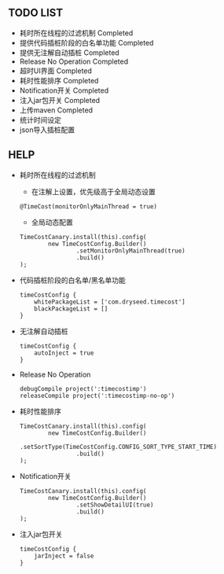 ## TODO LIST
* 耗时所在线程的过滤机制 Completed
* 提供代码插桩阶段的白名单功能 Completed
* 提供无注解自动插桩 Completed
* Release No Operation Completed
* 超时UI界面 Completed
* 耗时性能排序 Completed
* Notification开关 Completed
* 注入jar包开关 Completed
* 上传maven Completed
* 统计时间设定
* json导入插桩配置



## HELP

* 耗时所在线程的过滤机制
    * 在注解上设置，优先级高于全局动态设置
    ```
    @TimeCost(monitorOnlyMainThread = true)
    ```
    * 全局动态配置
    ```
    TimeCostCanary.install(this).config(
            new TimeCostConfig.Builder()
                    .setMonitorOnlyMainThread(true)
                    .build()
    );
    ```

* 代码插桩阶段的白名单/黑名单功能
    ```
    timeCostConfig {
        whitePackageList = ['com.dryseed.timecost']
        blackPackageList = []
    }
    ```

* 无注解自动插桩
    ```
    timeCostConfig {
        autoInject = true
    }
    ```

* Release No Operation
    ```
    debugCompile project(':timecostimp')
    releaseCompile project(':timecostimp-no-op')
    ```

* 耗时性能排序
    ```
    TimeCostCanary.install(this).config(
            new TimeCostConfig.Builder()
                    .setSortType(TimeCostConfig.CONFIG_SORT_TYPE_START_TIME)
                    .build()
    );
    ```

* Notification开关
    ```
    TimeCostCanary.install(this).config(
            new TimeCostConfig.Builder()
                    .setShowDetailUI(true)
                    .build()
    );
    ```

* 注入jar包开关
    ```
    timeCostConfig {
        jarInject = false
    }
    ```











